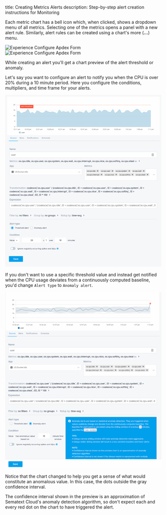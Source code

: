 title: Creating Metrics Alerts
description: Step-by-step alert creation instructions for Monitoring

Each metric chart has a bell icon which, when clicked, shows a dropdown menu of all metrics. Selecting one of the metrics opens a panel with a new alert rule. Similarly, alert rules can be created using a chart's more (**...**) menu.

<div class="mdl-grid">
  <div class="mdl-cell mdl-cell--6-col">
    <img
      class="content-modal-image"
      alt="Experience Configure Apdex Form"
      src="../../images/alerts/image_20.png"
      title="Experience Configure Apdex Form"
      height=250
    />
  </div>
  <div class="mdl-cell mdl-cell--6-col">
    <img
      class="content-modal-image"
      alt="Experience Configure Apdex Form"
      src="../../images/alerts/image_21.png"
      title="Experience Configure Apdex Form"
      height=250
    />
  </div>
</div>

While creating an alert you'll get a chart preview of the alert threshold or anomaly.

Let's say you want to configure an alert to notify you when the CPU is over 20% during a 10 minute period. Here you configure the conditions, multipliers, and time frame for your alerts.

![image alt text](../images/alerts/metric-alert.png)

If you don't want to use a specific threshold value and instead get notified when the CPU usage deviates from a continuously computed baseline, you'd change `Alert type` to `Anomaly alert`.

![image alt text](../images/alerts/metric-anomaly-alert.png)

Notice that the chart changed to help you get a sense of what would constitute an anomalous value. In this case, the dots outside the gray confidence interval.

The confidence interval shown in the preview is an approximation of Sematext Cloud's anomaly detection algorithm, so don't expect each and every red dot on the chart to have triggered the alert.
